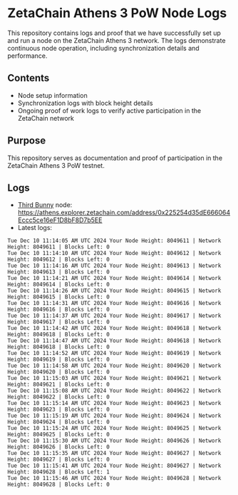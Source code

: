 # ZetaChain Athens 3 PoW Node Logs
This repository contains logs and proof that we have successfully set up and run a node on the ZetaChain Athens 3 network. The logs demonstrate continuous node operation, including synchronization details and performance.

## Contents
- Node setup information
- Synchronization logs with block height details
- Ongoing proof of work logs to verify active participation in the ZetaChain network

## Purpose
This repository serves as documentation and proof of participation in the ZetaChain Athens 3 PoW testnet.

## Logs

- [Third Bunny](https://thirdbunny.xyz/) node: https://athens.explorer.zetachain.com/address/0x225254d35dE666064Eccc5ce16eF1D8bF8D7b5EE
- Latest logs:
```
Tue Dec 10 11:14:05 AM UTC 2024 Your Node Height: 8049611 | Network Height: 8049611 | Blocks Left: 0
Tue Dec 10 11:14:10 AM UTC 2024 Your Node Height: 8049612 | Network Height: 8049612 | Blocks Left: 0
Tue Dec 10 11:14:16 AM UTC 2024 Your Node Height: 8049613 | Network Height: 8049613 | Blocks Left: 0
Tue Dec 10 11:14:21 AM UTC 2024 Your Node Height: 8049614 | Network Height: 8049614 | Blocks Left: 0
Tue Dec 10 11:14:26 AM UTC 2024 Your Node Height: 8049615 | Network Height: 8049615 | Blocks Left: 0
Tue Dec 10 11:14:31 AM UTC 2024 Your Node Height: 8049616 | Network Height: 8049616 | Blocks Left: 0
Tue Dec 10 11:14:37 AM UTC 2024 Your Node Height: 8049617 | Network Height: 8049617 | Blocks Left: 0
Tue Dec 10 11:14:42 AM UTC 2024 Your Node Height: 8049618 | Network Height: 8049618 | Blocks Left: 0
Tue Dec 10 11:14:47 AM UTC 2024 Your Node Height: 8049618 | Network Height: 8049618 | Blocks Left: 0
Tue Dec 10 11:14:52 AM UTC 2024 Your Node Height: 8049619 | Network Height: 8049619 | Blocks Left: 0
Tue Dec 10 11:14:58 AM UTC 2024 Your Node Height: 8049620 | Network Height: 8049620 | Blocks Left: 0
Tue Dec 10 11:15:03 AM UTC 2024 Your Node Height: 8049621 | Network Height: 8049621 | Blocks Left: 0
Tue Dec 10 11:15:08 AM UTC 2024 Your Node Height: 8049622 | Network Height: 8049622 | Blocks Left: 0
Tue Dec 10 11:15:14 AM UTC 2024 Your Node Height: 8049623 | Network Height: 8049623 | Blocks Left: 0
Tue Dec 10 11:15:19 AM UTC 2024 Your Node Height: 8049624 | Network Height: 8049624 | Blocks Left: 0
Tue Dec 10 11:15:24 AM UTC 2024 Your Node Height: 8049625 | Network Height: 8049625 | Blocks Left: 0
Tue Dec 10 11:15:30 AM UTC 2024 Your Node Height: 8049626 | Network Height: 8049626 | Blocks Left: 0
Tue Dec 10 11:15:35 AM UTC 2024 Your Node Height: 8049627 | Network Height: 8049627 | Blocks Left: 0
Tue Dec 10 11:15:41 AM UTC 2024 Your Node Height: 8049627 | Network Height: 8049628 | Blocks Left: 1
Tue Dec 10 11:15:46 AM UTC 2024 Your Node Height: 8049628 | Network Height: 8049628 | Blocks Left: 0
```

